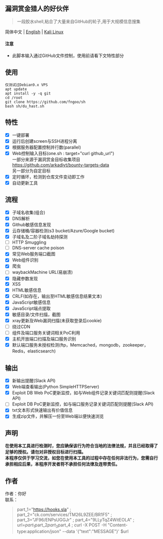 漏洞赏金猎人的好伙伴
------
>一段胶水shell,粘合了大量来自GitHub的轮子,用于大规模信息搜集  
  
简体中文 | [English](./README.md) | [Kali Linux](./split_for_kali-Debian7.md)  
  
#### 注意
- 此脚本输入通过GitHub文件控制，使用前请看下文特性部分  
  
## 使用
``` 
仅测试过Debian9.x VPS  
apt update
apt install -y -q git
cd /root
git clone https://github.com/fngoo/sh
bash sh/du_hast.sh
```
## 特性
- [x] 一键部署 
- [x] 运行后创建screen与SSH进程分离
- [x] 根据服务器配置控制并行数(parallel)
- [x] Web控制输入目标(one.sh : target="curl github_url")  
一部分来源于漏洞赏金目标收集项目  
https://github.com/arkadiyt/bounty-targets-data  
另一部分为自定目标  
- [x] 定时循环，检测到仓库文件变动即工作  
- [x] 自动更新工具   
## 流程
- [x] 子域名收集(组合)
- [x] DNS解析
- [x] Github敏感信息发现
- [x] 云存储桶/容器检测(s3 bucket/Azure/Google bucket)
- [x] 子域名及二阶子域名劫持探测
- [ ] HTTP Smuggling
- [ ] DNS-server cache poison
- [x] 常见Web服务端口截图
- [x] Web组件识别
- [x] 爬虫
- [ ] waybackMachine URL(易崩溃)
- [x] 隐藏参数发现
- [x] XSS
- [x] HTML敏感信息
- [x] CRLF(如存在，输出至HTML敏感信息结果文本)
- [x] JavaScript敏感信息
- [x] JavaScript端点提取
- [x] 敏感目录/文件扫描，截图
- [x] xray更新及Web漏洞扫描(未获取登录后cookie)
- [ ] 绕过CDN
- [ ] 组件及端口服务关键词相关PoC利用  
- [x] 主机开放端口扫描及端口服务识别  
- [x] 默认端口服务未授权检测(ftp，Memcached，mongodb，zookeeper，Redis，elasticsearch)  
## 输出
- [x] 新输出提醒(Slack API)
- [x] Web端查看输出(Python SimpleHTTPServer)
- [x] Exploit DB Web PoC更新监控，如与Web组件记录关键词匹配则提醒(Slack API)  
- [ ] Exploit DB PoC更新监控，如与端口服务记录关键词匹配则提醒(Slack API)  
- [x] txt文本形式快速输出有价值信息  
- [x] 生成zip文件，并解压一份至Web端以便快速浏览  
## 声明
**在使用本工具进行检测时，您应确保该行为符合当地的法律法规，并且已经取得了足够的授权。请勿对非授权目标进行扫描。**  
**本程序仅供于学习交流，如您在使用本工具的过程中存在任何非法行为，您需自行承担相应后果，本程序开发者将不承担任何法律及连带责任。**   
## 作者
作者：你好  
联系：  
>part_1="https://hooks.sla" ; part_2="ck.com/services/TM26L9ZEE/BR1F5" ; part_3="JF96/ENPsUGGJr" ; part_4="9LLyTqZ4WitEOLA" ; url=$part_1$part_2$part_3$part_4 ; curl -X POST -H "Content-type:application/json" --data '{"text":"MESSAGE"}' $url


